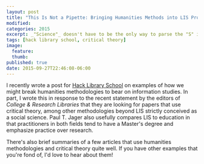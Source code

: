 ```yaml
---
layout: post
title: "This Is Not a Pipette: Bringing Humanities Methods into LIS Programs"
modified:
categories: 2015
excerpt: _"Science"_ doesn't have to be the only way to parse the "S" in LIS—I suggest some examples of using humanities-style critical theory in information studies in this post for Hack Library School.
tags: [hack library school, critical theory]
image:
  feature:
  thumb: 
published: true
date: 2015-09-27T22:46:08-06:00
---
```

I recently wrote a post for [Hack Library School](http://hacklibraryschool.com/2015/08/13/this-is-not-a-pipette/) on examples of how we might break humanities methodologies to bear on information studies. In part, I wrote this in response to the recent statement by the editors of *College & Research Libraries*  that they are looking for papers that use critical theory, among other methodologies beyond LIS strictly conceived as a social science. Paul T. Jager also usefully compares LIS to education in that practitioners in both fields tend to have a Master's degree and emphasize practice over research.  

There's also brief summaries of a few articles that use humanities methodologies and critical theory quite well. If you have other examples that you're fond of, I'd love to hear about them!  

